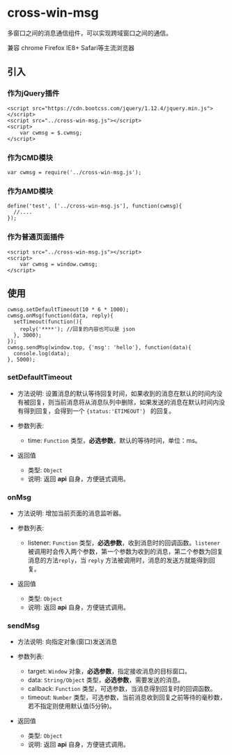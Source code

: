 # cross-win-msg
多窗口之间的消息通信组件，可以实现跨域窗口之间的通信。

兼容 chrome Firefox IE8+ Safari等主流浏览器

## 引入

### 作为jQuery插件
    <script src="https://cdn.bootcss.com/jquery/1.12.4/jquery.min.js"></script>
    <script src="../cross-win-msg.js"></script>
    <script>
        var cwmsg = $.cwmsg;
    </script>

### 作为CMD模块
    var cwmsg = require('../cross-win-msg.js');

### 作为AMD模块
    define('test', ['../cross-win-msg.js'], function(cwmsg){
      //....
    });

### 作为普通页面插件
    <script src="../cross-win-msg.js"></script>
    <script>
        var cwmsg = window.cwmsg;
    </script>


## 使用

    cwmsg.setDefaultTimeout(10 * 6 * 1000);
    cwmsg.onMsg(function(data, reply){
      setTimeout(function(){
        reply('****'); //回复的内容也可以是 json
      }, 3000);
    });
    cwmsg.sendMsg(window.top, {'msg': 'hello'}, function(data){
      console.log(data);
    }, 5000);

### setDefaultTimeout
+ 方法说明: 设置消息的默认等待回复时间，如果收到的消息在默认的时间内没有被回复，则当前消息将从消息队列中删除，如果发送的消息在默认时间内没有得到回复，会得到一个 `{status:'ETIMEOUT'} ` 的回复。

+ 参数列表:
    * time: `Function` 类型，**必选参数**，默认的等待时间，单位：ms。

+ 返回值
    * 类型: `Object`
    * 说明: 返回 **api** 自身，方便链式调用。

### onMsg
+ 方法说明: 增加当前页面的消息监听器。

+ 参数列表: 
    * listener: `Function` 类型，**必选参数**，收到消息时的回调函数。`listener` 被调用时会传入两个参数，第一个参数为收到的消息，第二个参数为回复消息的方法`reply`，当 `reply` 方法被调用时，消息的发送方就能得到回复。

+ 返回值
    * 类型: `Object`
    * 说明: 返回 **api** 自身，方便链式调用。

### sendMsg
+ 方法说明: 向指定对象(窗口)发送消息

+ 参数列表:
    * target:   `Window` 对象，**必选参数**，指定接收消息的目标窗口。
    * data:     `String/Object` 类型，**必选参数**，需要发送的消息。
    * callback: `Function` 类型，可选参数，当消息得到回复时的回调函数。
    * timeout:  `Number` 类型，可选参数，当前消息收到回复之前等待的毫秒数，若不指定则使用默认值(5分钟)。

+ 返回值
    * 类型: `Object`
    * 说明: 返回 **api** 自身，方便链式调用。

